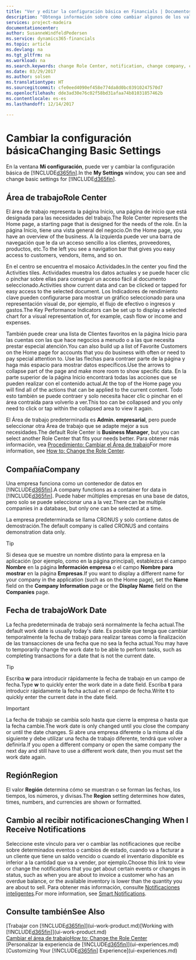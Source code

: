 ```yaml
---
title: "Ver y editar la configuración básica en Financials | Documentos de Microsoft"
description: "Obtenga información sobre cómo cambiar algunos de los valores básicos en Financials, por ejemplo, el área de trabajo, la empresa o la fecha de trabajo."
services: project-madeira
documentationcenter: 
author: SusanneWindfeldPedersen
ms.service: dynamics365-financials
ms.topic: article
ms.devlang: na
ms.tgt_pltfrm: na
ms.workload: na
ms.search.keywords: change Role Center, notification, change company, change work date
ms.date: 03/29/2017
ms.author: solsen
ms.translationtype: HT
ms.sourcegitcommit: cfe0eed4090ef458e774da8d0bc03910247570d7
ms.openlocfilehash: dde3ad30e76c02f58bd31afaa74b81031857462b
ms.contentlocale: es-es
ms.lasthandoff: 12/14/2017

---
```

# <a name="changing-basic-settings"></a><span data-ttu-id="6cc28-103">Cambiar la configuración básica</span><span class="sxs-lookup"><span data-stu-id="6cc28-103">Changing Basic Settings</span></span>
<span data-ttu-id="6cc28-104">En la ventana **Mi configuración**, puede ver y cambiar la configuración básica de [!INCLUDE[d365fin](includes/d365fin_md.md)].</span><span class="sxs-lookup"><span data-stu-id="6cc28-104">In the **My Settings** window, you can see and change basic settings for [!INCLUDE[d365fin](includes/d365fin_md.md)].</span></span>  

## <a name="role-center"></a><span data-ttu-id="6cc28-105">Área de trabajo</span><span class="sxs-lookup"><span data-stu-id="6cc28-105">Role Center</span></span>
<span data-ttu-id="6cc28-106">El área de trabajo representa la página Inicio, una página de inicio que está designada para las necesidades del trabajo.</span><span class="sxs-lookup"><span data-stu-id="6cc28-106">The Role Center represents the Home page, a starting page that is designed for the needs of the role.</span></span> <span data-ttu-id="6cc28-107">En la página Inicio, tiene una vista general del negocio.</span><span class="sxs-lookup"><span data-stu-id="6cc28-107">On the Home page, you have an overview of the business.</span></span> <span data-ttu-id="6cc28-108">A la izquierda puede ver una barra de navegación que le da un acceso sencillo a los clientes, proveedores, productos, etc.</span><span class="sxs-lookup"><span data-stu-id="6cc28-108">To the left you see a navigation bar that gives you easy access to customers, vendors, items, and so on.</span></span>

<span data-ttu-id="6cc28-109">En el centro se encuentra el mosaico Actividades.</span><span class="sxs-lookup"><span data-stu-id="6cc28-109">In the center you find the Activities tiles.</span></span> <span data-ttu-id="6cc28-110">Actividades muestra los datos actuales y se puede hacer clic o pinchar sobre ellas para conseguir un acceso fácil al documento seleccionado.</span><span class="sxs-lookup"><span data-stu-id="6cc28-110">Activities show current data and can be clicked or tapped for easy access to the selected document.</span></span> <span data-ttu-id="6cc28-111">Los Indicadores de rendimiento clave pueden configurarse para mostrar un gráfico seleccionado para una representación visual de, por ejemplo, el flujo de efectivo o ingresos y gastos.</span><span class="sxs-lookup"><span data-stu-id="6cc28-111">The Key Performance Indicators can be set up to display a selected chart for a visual representation of, for example, cash flow or income and expenses.</span></span>

<span data-ttu-id="6cc28-112">También puede crear una lista de Clientes favoritos en la página Inicio para las cuentas con las que hace negocios a menudo o a las que necesita prestar especial atención.</span><span class="sxs-lookup"><span data-stu-id="6cc28-112">You can also build up a list of Favorite Customers on the Home page for accounts that you do business with often or need to pay special attention to.</span></span> <span data-ttu-id="6cc28-113">Use las flechas para contraer parte de la página y haga más espacio para mostrar datos específicos.</span><span class="sxs-lookup"><span data-stu-id="6cc28-113">Use the arrows to collapse part of the page and make more room to show specific data.</span></span> <span data-ttu-id="6cc28-114">En la parte superior de la página Inicio encontrará todas las acciones que se pueden realizar con el contenido actual.</span><span class="sxs-lookup"><span data-stu-id="6cc28-114">At the top of the Home page you will find all of the actions that can be applied to the current content.</span></span> <span data-ttu-id="6cc28-115">Todo esto también se puede contraer y solo necesita hacer clic o pinchar en el área contraída para volverlo a ver.</span><span class="sxs-lookup"><span data-stu-id="6cc28-115">This too can be collapsed and you only need to click or tap within the collapsed area to view it again.</span></span>

<span data-ttu-id="6cc28-116">El Área de trabajo predeterminada es **Admin. empresarial**, pero puede seleccionar otra Área de trabajo que se adapte mejor a sus necesidades.</span><span class="sxs-lookup"><span data-stu-id="6cc28-116">The default Role Center is **Business Manager**, but you can select another Role Center that fits your needs better.</span></span> <span data-ttu-id="6cc28-117">Para obtener más información, vea [Procedimiento: Cambiar el Área de trabajo](change-role.md)</span><span class="sxs-lookup"><span data-stu-id="6cc28-117">For more information, see [How to: Change the Role Center](change-role.md).</span></span>

## <a name="company"></a><span data-ttu-id="6cc28-118">Compañía</span><span class="sxs-lookup"><span data-stu-id="6cc28-118">Company</span></span>
<span data-ttu-id="6cc28-119">Una empresa funciona como un contenedor de datos en [!INCLUDE[d365fin](includes/d365fin_md.md)].</span><span class="sxs-lookup"><span data-stu-id="6cc28-119">A company functions as a container for data in [!INCLUDE[d365fin](includes/d365fin_md.md)].</span></span> <span data-ttu-id="6cc28-120">Puede haber múltiples empresas en una base de datos, pero solo se puede seleccionar una a la vez.</span><span class="sxs-lookup"><span data-stu-id="6cc28-120">There can be multiple companies in a database, but only one can be selected at a time.</span></span>

<span data-ttu-id="6cc28-121">La empresa predeterminada se llama CRONUS y solo contiene datos de demostración.</span><span class="sxs-lookup"><span data-stu-id="6cc28-121">The default company is called CRONUS and contains demonstration data only.</span></span>

> [!TIP]  
>   <span data-ttu-id="6cc28-122">Si desea que se muestre un nombre distinto para la empresa en la aplicación (por ejemplo, como en la página principal), establezca el campo **Nombre** en la página **Información empresa** o el campo **Nombre para mostrar** en la página **Empresas**.</span><span class="sxs-lookup"><span data-stu-id="6cc28-122">If you want to display a different name for your company in the application (such as on the Home page), set the **Name** field on the **Company Information** page or the **Display Name** field on the **Companies** page.</span></span>  

## <a name="work-date"></a><span data-ttu-id="6cc28-123">Fecha de trabajo</span><span class="sxs-lookup"><span data-stu-id="6cc28-123">Work Date</span></span>
<span data-ttu-id="6cc28-124">La fecha predeterminada de trabajo será normalmente la fecha actual.</span><span class="sxs-lookup"><span data-stu-id="6cc28-124">The default work date is usually today's date.</span></span> <span data-ttu-id="6cc28-125">Es posible que tenga que cambiar temporalmente la fecha de trabajo para realizar tareas como la finalización de las transacciones de una fecha que no sea la fecha actual.</span><span class="sxs-lookup"><span data-stu-id="6cc28-125">You may have to temporarily change the work date to be able to perform tasks, such as completing transactions for a date that is not the current date.</span></span>

> [!TIP]  
>   <span data-ttu-id="6cc28-126">Escriba **w** para introducir rápidamente la fecha de trabajo en un campo de fecha.</span><span class="sxs-lookup"><span data-stu-id="6cc28-126">Type **w** to quickly enter the work date in a date field.</span></span> <span data-ttu-id="6cc28-127">Escriba **t** para introducir rápidamente la fecha actual en el campo de fecha.</span><span class="sxs-lookup"><span data-stu-id="6cc28-127">Write **t** to quickly enter the current date in the date field.</span></span>

> [!IMPORTANT]  
>   <span data-ttu-id="6cc28-128">La fecha de trabajo se cambia solo hasta que cierre la empresa o hasta que la fecha cambie.</span><span class="sxs-lookup"><span data-stu-id="6cc28-128">The work date is only changed until you close the company or until the date changes.</span></span> <span data-ttu-id="6cc28-129">Si abre una empresa diferente o la misma al día siguiente y debe utilizar una fecha de trabajo diferente, tendrá que volver a definirla.</span><span class="sxs-lookup"><span data-stu-id="6cc28-129">If you open a different company or open the same company the next day and still have to use a different work date, then you must set the work date again.</span></span>

## <a name="region"></a><span data-ttu-id="6cc28-130">Región</span><span class="sxs-lookup"><span data-stu-id="6cc28-130">Region</span></span>
<span data-ttu-id="6cc28-131">El valor **Región** determina cómo se muestran o se forman las fechas, los tiempos, los números, y divisas.</span><span class="sxs-lookup"><span data-stu-id="6cc28-131">The **Region** setting determines how dates, times, numbers, and currencies are shown or formatted.</span></span>   

## <a name="changing-when-i-receive-notifications"></a><span data-ttu-id="6cc28-132">Cambio al recibir notificaciones</span><span class="sxs-lookup"><span data-stu-id="6cc28-132">Changing When I Receive Notifications</span></span>
<span data-ttu-id="6cc28-133">Seleccione este vínculo para ver o cambiar las notificaciones que recibe sobre determinados eventos o cambios de estado, cuando va a facturar a un cliente que tiene un saldo vencido o cuando el inventario disponible es inferior a la cantidad que va a vender, por ejemplo.</span><span class="sxs-lookup"><span data-stu-id="6cc28-133">Choose this link to view or change the notifications that you get about certain events or changes in status, such as when you are about to invoice a customer who has an overdue balance, or the available inventory is lower than the quantity you are about to sell.</span></span> <span data-ttu-id="6cc28-134">Para obtener más información, consulte [Notificaciones inteligentes](ui-smart-notifications.md).</span><span class="sxs-lookup"><span data-stu-id="6cc28-134">For more information, see [Smart Notifications](ui-smart-notifications.md).</span></span>

## <a name="see-also"></a><span data-ttu-id="6cc28-135">Consulte también</span><span class="sxs-lookup"><span data-stu-id="6cc28-135">See Also</span></span>
<span data-ttu-id="6cc28-136">[Trabajar con [!INCLUDE[d365fin](includes/d365fin_md.md)]](ui-work-product.md)</span><span class="sxs-lookup"><span data-stu-id="6cc28-136">[Working with [!INCLUDE[d365fin](includes/d365fin_md.md)]](ui-work-product.md)</span></span>  
[<span data-ttu-id="6cc28-137">Cambiar el área de trabajo</span><span class="sxs-lookup"><span data-stu-id="6cc28-137">How to: Change the Role Center</span></span>](change-role.md)  
<span data-ttu-id="6cc28-138">[Personalizar la experiencia de [!INCLUDE[d365fin](includes/d365fin_md.md)]](ui-experiences.md)</span><span class="sxs-lookup"><span data-stu-id="6cc28-138">[Customizing Your [!INCLUDE[d365fin](includes/d365fin_md.md)] Experience](ui-experiences.md)</span></span>  

